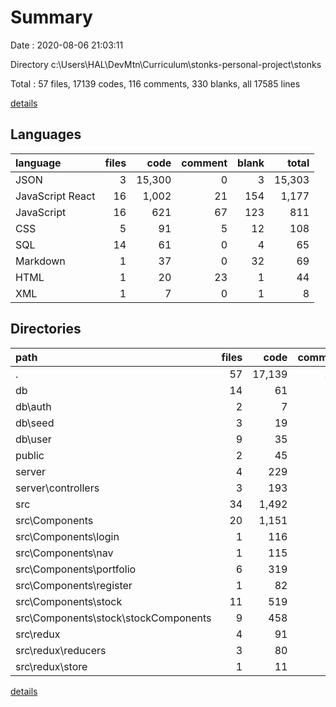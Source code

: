 # Summary

Date : 2020-08-06 21:03:11

Directory c:\Users\HAL\DevMtn\Curriculum\stonks-personal-project\stonks

Total : 57 files,  17139 codes, 116 comments, 330 blanks, all 17585 lines

[details](details.md)

## Languages
| language | files | code | comment | blank | total |
| :--- | ---: | ---: | ---: | ---: | ---: |
| JSON | 3 | 15,300 | 0 | 3 | 15,303 |
| JavaScript React | 16 | 1,002 | 21 | 154 | 1,177 |
| JavaScript | 16 | 621 | 67 | 123 | 811 |
| CSS | 5 | 91 | 5 | 12 | 108 |
| SQL | 14 | 61 | 0 | 4 | 65 |
| Markdown | 1 | 37 | 0 | 32 | 69 |
| HTML | 1 | 20 | 23 | 1 | 44 |
| XML | 1 | 7 | 0 | 1 | 8 |

## Directories
| path | files | code | comment | blank | total |
| :--- | ---: | ---: | ---: | ---: | ---: |
| . | 57 | 17,139 | 116 | 330 | 17,585 |
| db | 14 | 61 | 0 | 4 | 65 |
| db\auth | 2 | 7 | 0 | 0 | 7 |
| db\seed | 3 | 19 | 0 | 3 | 22 |
| db\user | 9 | 35 | 0 | 1 | 36 |
| public | 2 | 45 | 23 | 2 | 70 |
| server | 4 | 229 | 19 | 49 | 297 |
| server\controllers | 3 | 193 | 12 | 38 | 243 |
| src | 34 | 1,492 | 74 | 241 | 1,807 |
| src\Components | 20 | 1,151 | 27 | 195 | 1,373 |
| src\Components\login | 1 | 116 | 4 | 13 | 133 |
| src\Components\nav | 1 | 115 | 2 | 15 | 132 |
| src\Components\portfolio | 6 | 319 | 8 | 66 | 393 |
| src\Components\register | 1 | 82 | 4 | 10 | 96 |
| src\Components\stock | 11 | 519 | 9 | 91 | 619 |
| src\Components\stock\stockComponents | 9 | 458 | 9 | 81 | 548 |
| src\redux | 4 | 91 | 1 | 13 | 105 |
| src\redux\reducers | 3 | 80 | 1 | 11 | 92 |
| src\redux\store | 1 | 11 | 0 | 2 | 13 |

[details](details.md)